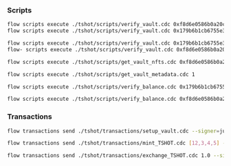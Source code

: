 ### Scripts

```bash
flow scripts execute ./tshot/scripts/verify_vault.cdc 0xf8d6e0586b0a20c7
flow scripts execute ./tshot/scripts/verify_vault.cdc 0x179b6b1cb6755e31
```

```bash
flow scripts execute ./tshot/scripts/verify_vault.cdc 0x179b6b1cb6755e31
flow- scripts execute ./tshot/scripts/verify_vault.cdc 0xf8d6e0586b0a20c7
```

```bash
flow scripts execute ./tshot/scripts/get_vault_nfts.cdc 0xf8d6e0586b0a20c7
```

```bash
flow scripts execute ./tshot/scripts/get_vault_metadata.cdc 1
```

```bash
flow scripts execute ./tshot/scripts/verify_balance.cdc 0x179b6b1cb6755e31
```

```bash
flow scripts execute ./tshot/scripts/verify_balance.cdc 0xf8d6e0586b0a20c7
```

### Transactions

```bash
flow transactions send ./tshot/transactions/setup_vault.cdc --signer=justin
```

```bash
flow transactions send ./tshot/transactions/mint_TSHOT.cdc [12,3,4,5] --signer=justin
```

```bash
flow transactions send ./tshot/transactions/exchange_TSHOT.cdc 1.0 --signer=justin
```
